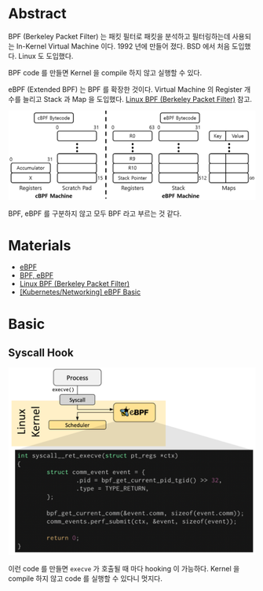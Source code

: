 # Abstract

BPF (Berkeley Packet Filter) 는 패킷 필터로 패킷을 분석하고 필터링하는데 사용되는 In-Kernel Virtual Machine 이다. 1992 년에 만들어 졌다. BSD 에서 처음 도입했다. Linux 도 도입했다.

BPF code 를 만들면 Kernel 을 compile 하지 않고 실행할 수 있다.

eBPF (Extended BPF) 는 BPF 를 확장한 것이다. Virtual Machine 의 Register 개수를 늘리고 Stack 과 Map 을 도입했다. [Linux BPF (Berkeley Packet Filter)](https://ssup2.github.io/theory_analysis/Linux_BPF/) 참고.

![](img/cBPF_eBPF.png)

BPF, eBPF 를 구분하지 않고 모두 BPF 라고 부르는 것 같다.

# Materials

* [eBPF](https://ebpf.io/what-is-ebpf/)
* [BPF, eBPF](https://hyeyoo.com/133)
* [Linux BPF (Berkeley Packet Filter)](https://ssup2.github.io/theory_analysis/Linux_BPF/)
* [[Kubernetes/Networking] eBPF Basic](https://blog.naver.com/kangdorr/222593265958)

# Basic

## Syscall Hook

![](img/syscall_hook_execve.png)

이런 code 를 만들면 `execve` 가 호출될 때 마다 hooking 이 가능하다. Kernel 을 compile 하지 않고 code 를 실행할 수 있다니 멋지다.
